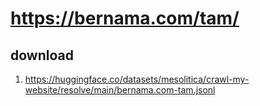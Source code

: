 # https://bernama.com/tam/

## download

1. https://huggingface.co/datasets/mesolitica/crawl-my-website/resolve/main/bernama.com-tam.jsonl